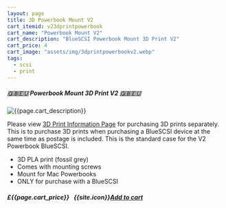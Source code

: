 ```yaml
---
layout: page
title: 3D Powerbook Mount V2
cart_itemid: v23dprintpowerbook
cart_name: "Powerbook Mount V2"
cart_description: "BlueSCSI Powerbook Mount 3D Print V2"
cart_price: 4
cart_image: "assets/img/3dprintpowerbookv2.webp"
tags: 
  - scsi
  - print
---
```


##### 🇬🇧🇪🇺 Powerbook Mount 3D Print V2 🇬🇧🇪🇺

  <p class="lead text-center">
    <img src="{{page.cart_image}}" class="img-thumbnail" alt="{{page.cart_description}}">
  </p>

Please view [3D Print Information Page](/print) for purchasing 3D prints separately. This is to purchase 3D prints when purchasing a BlueSCSI device at the same time as postage is included. This is the standard case for the V2 Powerbook BlueSCSI.

* 3D PLA print (fossil grey)
* Comes with mounting screws
* Mount for Mac Powerbooks
* ONLY for purchase with a BlueSCSI

##### £{{page.cart_price}} &nbsp; {{site.icon}}[Add to cart](/cart#{{page.cart_itemid}})